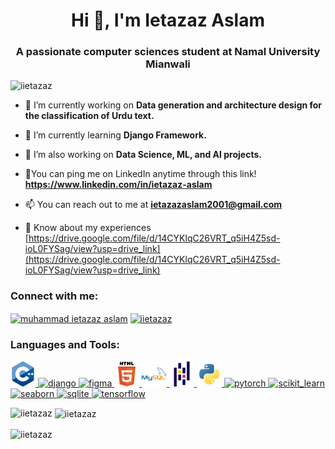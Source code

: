 <h1 align="center">Hi 👋, I'm Ietazaz Aslam</h1>
<h3 align="center">A passionate computer sciences student at Namal University Mianwali</h3>

<p align="left"> <img src="https://komarev.com/ghpvc/?username=iietazaz&label=Profile%20views&color=0e75b6&style=flat" alt="iietazaz" /> </p>

- 🔭 I’m currently working on **Data generation and architecture design for the classification of Urdu text.**

- 🌱 I’m currently learning **Django Framework.**

- 👯 I’m also working on **Data Science, ML, and AI projects.**

- 💬You can ping me on LinkedIn anytime through this link! **https://www.linkedin.com/in/ietazaz-aslam**

- 📫 You can reach out to me at **ietazazaslam2001@gmail.com**

- 📄 Know about my experiences [https://drive.google.com/file/d/14CYKlqC26VRT_q5iH4Z5sd-ioL0FYSag/view?usp=drive_link](https://drive.google.com/file/d/14CYKlqC26VRT_q5iH4Z5sd-ioL0FYSag/view?usp=drive_link)

<h3 align="left">Connect with me:</h3>
<p align="left">
<a href="https://linkedin.com/in/muhammad ietazaz aslam" target="blank"><img align="center" src="https://raw.githubusercontent.com/rahuldkjain/github-profile-readme-generator/master/src/images/icons/Social/linked-in-alt.svg" alt="muhammad ietazaz aslam" height="30" width="40" /></a>
<a href="https://instagram.com/iietazaz" target="blank"><img align="center" src="https://raw.githubusercontent.com/rahuldkjain/github-profile-readme-generator/master/src/images/icons/Social/instagram.svg" alt="iietazaz" height="30" width="40" /></a>
</p>

<h3 align="left">Languages and Tools:</h3>
<p align="left"> <a href="https://www.w3schools.com/cpp/" target="_blank" rel="noreferrer"> <img src="https://raw.githubusercontent.com/devicons/devicon/master/icons/cplusplus/cplusplus-original.svg" alt="cplusplus" width="40" height="40"/> </a> <a href="https://www.djangoproject.com/" target="_blank" rel="noreferrer"> <img src="https://cdn.worldvectorlogo.com/logos/django.svg" alt="django" width="40" height="40"/> </a> <a href="https://www.figma.com/" target="_blank" rel="noreferrer"> <img src="https://www.vectorlogo.zone/logos/figma/figma-icon.svg" alt="figma" width="40" height="40"/> </a> <a href="https://www.w3.org/html/" target="_blank" rel="noreferrer"> <img src="https://raw.githubusercontent.com/devicons/devicon/master/icons/html5/html5-original-wordmark.svg" alt="html5" width="40" height="40"/> </a> <a href="https://www.mysql.com/" target="_blank" rel="noreferrer"> <img src="https://raw.githubusercontent.com/devicons/devicon/master/icons/mysql/mysql-original-wordmark.svg" alt="mysql" width="40" height="40"/> </a> <a href="https://pandas.pydata.org/" target="_blank" rel="noreferrer"> <img src="https://raw.githubusercontent.com/devicons/devicon/2ae2a900d2f041da66e950e4d48052658d850630/icons/pandas/pandas-original.svg" alt="pandas" width="40" height="40"/> </a> <a href="https://www.python.org" target="_blank" rel="noreferrer"> <img src="https://raw.githubusercontent.com/devicons/devicon/master/icons/python/python-original.svg" alt="python" width="40" height="40"/> </a> <a href="https://pytorch.org/" target="_blank" rel="noreferrer"> <img src="https://www.vectorlogo.zone/logos/pytorch/pytorch-icon.svg" alt="pytorch" width="40" height="40"/> </a> <a href="https://scikit-learn.org/" target="_blank" rel="noreferrer"> <img src="https://upload.wikimedia.org/wikipedia/commons/0/05/Scikit_learn_logo_small.svg" alt="scikit_learn" width="40" height="40"/> </a> <a href="https://seaborn.pydata.org/" target="_blank" rel="noreferrer"> <img src="https://seaborn.pydata.org/_images/logo-mark-lightbg.svg" alt="seaborn" width="40" height="40"/> </a> <a href="https://www.sqlite.org/" target="_blank" rel="noreferrer"> <img src="https://www.vectorlogo.zone/logos/sqlite/sqlite-icon.svg" alt="sqlite" width="40" height="40"/> </a> <a href="https://www.tensorflow.org" target="_blank" rel="noreferrer"> <img src="https://www.vectorlogo.zone/logos/tensorflow/tensorflow-icon.svg" alt="tensorflow" width="40" height="40"/> </a> </p>

<p><img align="left" src="https://github-readme-stats.vercel.app/api/top-langs?username=iietazaz&show_icons=true&locale=en&layout=compact" alt="iietazaz" /></p>

<p>&nbsp;<img align="center" src="https://github-readme-stats.vercel.app/api?username=iietazaz&show_icons=true&locale=en" alt="iietazaz" /></p>

<p><img align="center" src="https://github-readme-streak-stats.herokuapp.com/?user=iietazaz&" alt="iietazaz" /></p>
